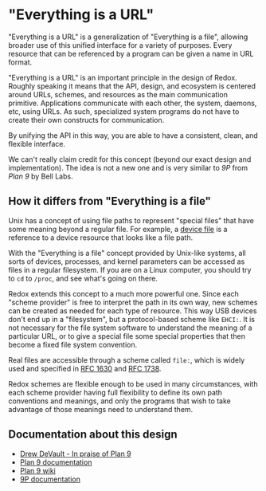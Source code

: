 # "Everything is a URL"

"Everything is a URL" is a generalization of "Everything is a file", allowing broader use of this unified interface for a variety of purposes. Every resource that can be referenced by a program can be given a name in URL format.

"Everything is a URL" is an important principle in the design of Redox. Roughly speaking it means that the API, design, and ecosystem is centered around URLs, schemes, and resources as the main communication primitive. Applications communicate with each other, the system, daemons, etc, using URLs. As such, specialized system programs do not have to create their own constructs for communication.

By unifying the API in this way, you are able to have a consistent, clean, and flexible interface.

We can't really claim credit for this concept (beyond our exact design and implementation). The idea is not a new one and is very similar to _9P_ from _Plan 9_ by Bell Labs.

## How it differs from "Everything is a file"

Unix has a concept of using file paths to represent "special files" that have some meaning beyond a regular file. For example, a [device file](https://en.wikipedia.org/wiki/Device_file) is a reference to a device resource that looks like a file path.

With the "Everything is a file" concept provided by Unix-like systems, all sorts of devices, processes, and kernel parameters can be accessed as files in a regular filesystem. If you are on a Linux computer, you should try to `cd` to `/proc`, and see what's going on there.

Redox extends this concept to a much more powerful one. Since each "scheme provider" is free to interpret the path in its own way, new schemes can be created as needed for each type of resource. This way USB devices don't end up in a "filesystem", but a protocol-based scheme like `EHCI:`. It is not necessary for the file system software to understand the meaning of a particular URL, or to give a special file some special properties that then become a fixed file system convention. 

Real files are accessible through a scheme called `file:`, which is widely used and specified in [RFC 1630](https://tools.ietf.org/html/rfc1630) and [RFC 1738](https://tools.ietf.org/html/rfc1738).

Redox schemes are flexible enough to be used in many circumstances, with each scheme provider having full flexibility to define its own path conventions and meanings, and only the programs that wish to take advantage of those meanings need to understand them.

## Documentation about this design

- [Drew DeVault - In praise of Plan 9](https://drewdevault.com/2022/11/12/In-praise-of-Plan-9.html)
- [Plan 9 documentation](https://plan9.io/sys/doc/)
- [Plan 9 wiki](https://plan9.io/wiki/plan9/plan_9_wiki/)
- [9P documentation](http://9p.cat-v.org/documentation/)

